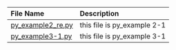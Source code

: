 | File Name                                | Description                 |
|:-----------------------------------------|:----------------------------|
| [py_example2_re.py](./py_example2_re.py) | this file is py_example 2-1 |
| [py_example3-1.py](./py_example3-1.py)   | this file is py_example 3-1 |
